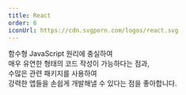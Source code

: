 ```yaml
---
title: React
order: 6
iconUrl: https://cdn.svgporn.com/logos/react.svg
---
```


함수형 JavaScript 원리에 충실하여<br>
매우 유연한 형태의 코드 작성이 가능하다는 점과,<br>
수많은 관련 패키지를 사용하여<br>
강력한 앱들을 손쉽게 개발해낼 수 있다는 점을 좋아합니다.
